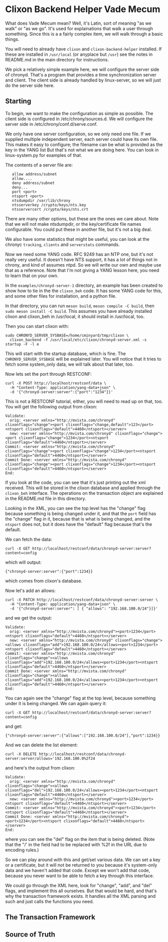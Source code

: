 # Clixon Backend Helper Vade Mecum

What does Vade Mecum mean?  Well, it's Latin, sort of meaning "as we
walk" or "as we go".  It's used for explainations that walk a user
through something.  Since this is a a fairly complex item, we will
walk through a basic things.

You will need to already have `clixon` and `clixon-backend-helper`
installed.  If these are installed in `/usr/local` (or anyplace but
`/usr`) see the notes in README.md in the main directory for
instructions.

We pick a relatively simple example here, we will configure the server
side of chronyd.  That's a program that provides a time
synchronization server and client.  The client side is already handled
by linux-server, so we will just do the server side here.

## Starting

To begin, we want to make the configuration as simple as possible.
The client side is configured in /etc/chrony/sources.d.  We will
configure the server side in /etc/chrony/conf.d/serve.conf.

We only have one server configuration, so we only need one file.  If
we supplied multiple independent server, each server could have its
own file.  This makes it easy to configure; the filename can be what
is provided as the key in the YANG list But that's not what we are
doing here.  You can look in linux-system.py for examples of that.

The contents of a server file are:
```
   allow address/subnet
   allow....
   deny address/subnet
   deny...
   port <port>
   ntsport <port>
   ntsdumpdir /var/lib/chrony
   ntsserverkey /crypto/keys/nts.key
   ntsservercert /crypto/keys/nts.crt
```

There are many other options, but these are the ones we care about.
Note that we will not make ntsdumpdir, or the key/certificate file
names configurable.  You could put these in another file, but it's not
a big deal.

We also have some statistics that might be useful, you can look at the
chronyc `tracking`, `clients` and `serverstats` commands.

Now we need some YANG code.  RFC 9249 has an NTP one, but it's not
really very useful.  It doesn't have NTS support, it has a lot of
things not in chrony, and kind of assumes ntpd.  So we will write our
own and maybe use that as a reference.  Note that I'm not giving a
YANG lesson here, you need to learn that on your own.

In the `examples/chronyd-server-1` directory, an example has been
created to show how to tie in the the `clixon_beh` code.  It has some
YANG code for this, and some other files for installation, and a
python file.

In that directory, you can run `meson build`, `meson compile -C build`,
then `sudo meson install -C build`.  This assumes you have already installed
clixon and clixon_beh in /usr/local, it should install in /usr/local, too.

Then you can start clixon with:
```
sudo CHRONYD_SERVER_SYSBASE=/home/cminyard/tmp/clixon \
  clixon_backend -f /usr/local/etc/clixon/chronyd-server.xml -s startup -F -l e
```
This will start with the startup database, which is fine. The
`CHRONYD_SERVER_SYSBASE` will be explained later.  You will notice
that it tries to fetch some system\_only data, we will talk about that
later, too.

Now lets set the port through RESTCONF:
```
curl -X POST http://localhost/restconf/data \
  -H "Content-Type: application/yang-data+json" \
  -d '{"chronyd-server:server":{"port":"1234"}}'
```
This is not a RESTCONF tutorial, either, you will need to read up on that,
too.  You will get the following output from clixon:
```
Validate:
  orig: <server xmlns="http://mvista.com/chronyd" clixonflags="change"><port clixonflags="change,default">123</port><ntsport clixonflags="default">4460</ntsport></server>
  new: <server xmlns="http://mvista.com/chronyd" clixonflags="change"><port clixonflags="change">1234</port><ntsport clixonflags="default">4460</ntsport></server>
Commit: <server xmlns="http://mvista.com/chronyd" clixonflags="change"><port clixonflags="change">1234</port><ntsport clixonflags="default">4460</ntsport></server>
Commit Done: <server xmlns="http://mvista.com/chronyd" clixonflags="change"><port clixonflags="change">1234</port><ntsport clixonflags="default">4460</ntsport></server>
End:
```

If you look at the code, you can see that it's just printing out the
xml received.  This will be stored in the clixon database and applied
through the `clixon_beh` interface.  The operations on the transaction
object are explained in the README.md file in this directory.

Looking in the XML, you can see the top level has the "change" flag
because something is being changed under it, and that the `port` field
has the "change" flag in it, because that is what is being changed,
and the `ntsport` does not, but it does have the "default" flag
because that's the default.

We can fetch the data:
```
curl -X GET http://localhost/restconf/data/chronyd-server:server?content=config
```
which will output:
```
{"chronyd-server:server":{"port":1234}}
```
which comes from clixon's database.

Now let's add an allows:
```
curl -X PATCH http://localhost/restconf/data/chronyd-server:server \
  -H "Content-Type: application/yang-data+json" \
  -d '{"chronyd-server:server": [ { "allows": "192.168.100.0/24"}]}'
```
and we get the output:
```
Validate:
  orig: <server xmlns="http://mvista.com/chronyd"><port>1234</port><ntsport clixonflags="default">4460</ntsport></server>
  new: <server xmlns="http://mvista.com/chronyd" clixonflags="change"><allows clixonflags="add">192.168.100.0/24</allows><port>1234</port><ntsport clixonflags="default">4460</ntsport></server>
Commit: <server xmlns="http://mvista.com/chronyd" clixonflags="change"><allows clixonflags="add">192.168.100.0/24</allows><port>1234</port><ntsport clixonflags="default">4460</ntsport></server>
Commit Done: <server xmlns="http://mvista.com/chronyd" clixonflags="change"><allows clixonflags="add">192.168.100.0/24</allows><port>1234</port><ntsport clixonflags="default">4460</ntsport></server>
End:
```
You can again see the "change" flag at the top level, because something
under it is being changed.  We can again query it:
```
curl -X GET http://localhost/restconf/data/chronyd-server:server?content=config
```
and get:
```
{"chronyd-server:server":{"allows":["192.168.100.0/24"],"port":1234}}
```

And we can delete the list element:
```
curl -X DELETE http://localhost/restconf/data/chronyd-server:server/allows='192.168.100.0%2f24
```
and here's the output from clixon:
```
Validate:
  orig: <server xmlns="http://mvista.com/chronyd" clixonflags="change"><allows clixonflags="del">192.168.100.0/24</allows><port>1234</port><ntsport clixonflags="default">4460</ntsport></server>
  new: <server xmlns="http://mvista.com/chronyd"><port>1234</port><ntsport clixonflags="default">4460</ntsport></server>
Commit: <server xmlns="http://mvista.com/chronyd"><port>1234</port><ntsport clixonflags="default">4460</ntsport></server>
Commit Done: <server xmlns="http://mvista.com/chronyd"><port>1234</port><ntsport clixonflags="default">4460</ntsport></server>
End:
```
where you can see the "del" flag on the item that is being deleted.
(Note that the "/' in the field had to be replaced with %2f in the URL
due to encoding rules.)

So we can play around with this and get/set various data.  We can set
a key or a certificate, but it will not be returned to you because
it's system-only data and we haven't added that code.  Except we won't
add that code, because you never want to be able to fetch a key
through this interface.

We could go through the XML here, look for "change", "add", and "del"
flags, and implement this all ourselves.  But that would be hard, and
that's why the transaction framework exists.  It handles all the XML
parsing and such and just calls the functions you need.

## The Transaction Framework

## Source of Truth

